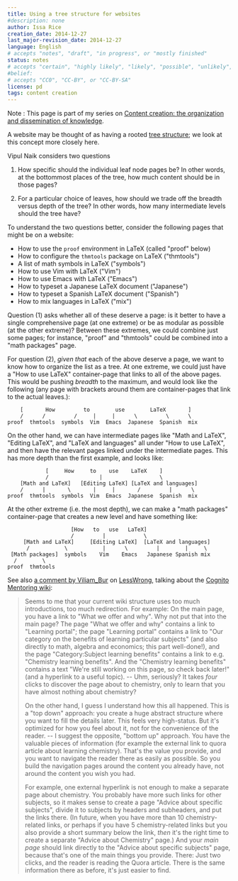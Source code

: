 ```yaml
---
title: Using a tree structure for websites
#description: none
author: Issa Rice
creation_date: 2014-12-27
last_major-revision_date: 2014-12-27
language: English
# accepts "notes", "draft", "in progress", or "mostly finished"
status: notes
# accepts "certain", "highly likely", "likely", "possible", "unlikely", "highly unlikely", "remote", "impossible", "log", "emotional", or "fiction"
#belief: 
# accepts "CC0", "CC-BY", or "CC-BY-SA"
license: pd
tags: content creation
---
```


Note
:    This page is part of my series on [Content creation: the organization and dissemination of knowledge]().

A website may be thought of as having a rooted [tree structure](http://en.wikipedia.org/wiki/Tree_%28graph_theory%29); we look at this concept more closely here.

Vipul Naik considers two questions

1. How specific should the individual leaf node pages be?
In other words, at the bottommost places of the tree, how much content should be in those pages?

2. For a particular choice of leaves, how should we trade off the breadth versus depth of the tree?
In other words, how many intermediate levels should the tree have?

To understand the two questions better, consider the following pages that might be on a website:

- How to use the `proof` environment  in LaTeX (called "proof" below)
- How to configure the `thmtools` package on LaTeX ("thmtools")
- A list of math symbols in LaTeX ("symbols")
- How to use Vim with LaTeX ("Vim")
- How to use Emacs with LaTeX ("Emacs")
- How to typeset a Japanese LaTeX document ("Japanese")
- How to typeset a Spanish LaTeX document ("Spanish")
- How to mix languages in LaTeX ("mix")

Question (1) asks whether all of these deserve a page: is it better to have a single comprehensive page (at one extreme) or be as modular as possible (at the other extreme)?
Between these extremes, we could combine just some pages; for instance, "proof" and "thmtools" could be combined into a "math packages" page.

For question (2), *given that* each of the above deserve a page, we want to know how to organize the list as a tree.
At one extreme, we could just have a "How to use LaTeX" container-page that links to all of the above pages.
This would be pushing *breadth* to the maximum, and would look like the following (any page with brackets around them are container-pages that link to the actual leaves.):

```
    [       How         to        use        LaTeX       ]
    /      /         /     |     |      \         \      \
proof  thmtools  symbols  Vim  Emacs  Japanese  Spanish  mix
```

On the other hand, we can have intermediate pages like "Math and LaTeX", "Editing LaTeX", and "LaTeX and languages" all under "How to use LaTeX", and then have the relevant pages linked under the intermediate pages.
This has more depth than the first example, and looks like:

```
            [     How     to    use    LaTeX    ]
            /                |                  \
    [Math and LaTeX]   [Editing LaTeX] [LaTeX and languages]
    /      |       \       |     |       /         |      \
proof  thmtools  symbols  Vim  Emacs  Japanese  Spanish  mix
```

At the other extreme (i.e. the most depth), we can make a "math packages" container-page that creates a new level and have something like:

````
                    [How   to   use   LaTeX]
                    /         |            \
     [Math and LaTeX]     [Editing LaTeX]  [LaTeX and languages]
      /           \           |      \         |        |     \
 [Math packages]  symbols    Vim    Emacs   Japanese Spanish mix
  /        \
proof  thmtools
````


See also [a comment by Viliam_Bur](http://lesswrong.com/lw/k8q/moving_on_from_cognito_mentoring/ax6q) on [LessWrong](), talking about the [Cognito Mentoring wiki](http://info.cognitomentoring.org/wiki/Main_Page):


> Seems to me that your current wiki structure uses too much
> introductions, too much redirection. For example: On the main page, you
> have a link to "What we offer and why". Why not put that into the main
> page? The page "What we offer and why" contains a link to "Learning
> portal"; the page "Learning portal" contains a link to "Our category on
> the benefits of learning particular subjects" (and also directly to
> math, algebra and economics; this part well-done!), and the page
> "Category:Subject learning benefits" contains a link to e.g. "Chemistry
> learning benefits". And the "Chemistry learning benefits" contains a
> text "We're still working on this page, so check back later!" (and a
> hyperlink to a useful topic). -- Uhm, seriously? It takes *four* clicks
> to discover the page about to chemistry, only to learn that you have
> almost nothing about chemistry?
> 
> On the other hand, I guess I understand how this all happened. This is a
> "top down" approach: you create a huge abstract structure where you want
> to fill the details later. This feels very high-status. But it's
> optimized for how you feel about it, not for the convenience of the
> reader. -- I suggest the opposite, "bottom up" approach. You have the
> valuable pieces of information (for example the external link to quora
> article about learning chemistry). That's the value you provide, and you
> want to navigate the reader there as easily as possible. So you build
> the navigation pages around the content you already have, not around the
> content you wish you had.
> 
> For example, one external hyperlink is not enough to make a separate
> page about chemistry. You probably have more such links for other
> subjects, so it makes sense to create a page "Advice about specific
> subjects", divide it to subjects by headers and subheaders, and put the
> links there. (In future, when you have more than 10 chemistry-related
> links, or perhaps if you have 5 chemistry-related links but you also
> provide a short summary below the link, *then* it's the right time to
> create a separate "Advice about Chemistry" page.) And your *main page*
> should link directly to the "Advice about specific subjects" page,
> because that's one of the main things you provide. There: Just two
> clicks, and the reader is reading the Quora article. There is the same
> information there as before, it's just easier to find.


